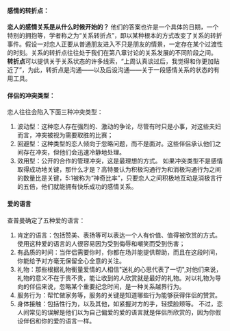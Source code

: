 #### 感情的转折点：
**恋人的感情关系是从什么时候开始的？**
他们的答案也许是一个具体的日期，一个特别的拥抱等，学者称之为“关系转折点”，即以某种根本的方式改变了关系的转折事件。假设一对恋人正要从普通朋友进入不只是朋友的情景，一定存在某个过渡性的时刻。关系的转折点往往处于我们在第八章讨论的关系发展的不同阶段之间。
**转折点**可以提供关于关系状态的许多线索，“上周认真谈过后，我觉得和你更加贴近了”，为此，转折点是沟通——以及后设沟通——关于一段感情关系的状态的有用工具。

#### 伴侣的冲突类型：
恋人往往会陷入下面三种冲突类型：
1. 波动型：这种恋人存在强烈的、激动的争论，尽管有时只是小事，对这些夫妇而言，冲突被视为需要取胜的比赛；
2. 回避型：这种类型的恋人倾向于忽略问题，而不是面对。这些伴侣承认他们之间存在冲突，但他们会迅速冷静地处理。
3. 效用型：公开的合作的管理冲突，这是最理想的方式。
如果冲突类型不是感情取得成功地关键，那什么才是？高特曼认为积极沟通行为和消极沟通行为之间的数量比是关键，5:1被称为“神奇比率”，只要恋人之间积极地互动是消极言行的五倍，他们就能拥有快乐成功的感情关系。

#### 爱的语言
查普曼确定了五种爱的语言：
1. 肯定的语言：包括赞美、表扬等可以表达一个人有价值、值得被欣赏的方式。使用这种爱的语言的人很容易因为受到侮辱和嘲笑而受到伤害；
2. 有品质的时间：当伴侣需要你时，你都在场并能提供帮助，而且在这段时间，你能给予对方毫无保留全心全意的关注。
3. 礼物：那些根据礼物衡量爱情的人相信"送礼的心思代表了一切",对他们来说，礼物的意义不在于贵不贵，能让收到的人欣赏就是最好的礼物。对以礼物为导向的伴侣来说，忽略某个重要纪念时间，是一种关系越界行为。
4. 服务行为：帮忙做家务等，服务的关键是知道哪些行为能够获得伴侣的赞赏。
5. 身体接触：包括性行为，以及其他，如紧握对方的手，轻摸脸颊等。
不过，恋人间常见的误解是他们以为自己偏爱的爱的语言就是伴侣所欣赏的，因为你假设伴侣和你的爱的语言一样。
